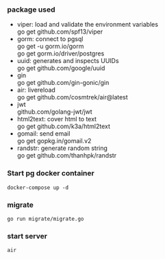 ### package used
- viper: load and validate the environment variables  
  go get github.com/spf13/viper
- gorm: connect to pgsql  
  go get -u gorm.io/gorm  
  go get gorm.io/driver/postgres
- uuid: generates and inspects UUIDs  
  go get github.com/google/uuid
- gin  
  go get github.com/gin-gonic/gin
- air: livereload  
  go get github.com/cosmtrek/air@latest
- jwt  
  github.com/golang-jwt/jwt
- html2text: cover html to text  
  go get github.com/k3a/html2text
- gomail: send email  
  go get gopkg.in/gomail.v2
- randstr: generate random string  
  go get github.com/thanhpk/randstr

### Start pg docker container

```shell
docker-compose up -d
```

### migrate
```shell
go run migrate/migrate.go
```

### start server
```shell
air
```